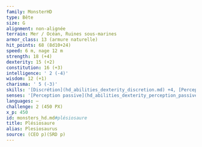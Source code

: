 ```yaml
---
family: MonsterHD
type: Bête
size: G
alignment: non-alignée
terrain: Mer / Océan, Ruines sous-marines
armor_class: 13 (armure naturelle)
hit_points: 68 (8d10+24)
speed: 6 m, nage 12 m
strength: 18 (+4)
dexterity: 15 (+2)
constitution: 16 (+3)
intelligence: ' 2 (-4)'
wisdom: 12 (+1)
charisma: ' 5 (-3)'
skills: '[Discrétion](hd_abilities_dexterity_discretion.md) +4, [Perception](hd_abilities_wisdom_perception.md) +3'
senses: '[Perception passive](hd_abilities_dexterity_perception_passive.md) 13'
languages: —
challenge: 2 (450 PX)
x_p: 450
id: monsters_hd.md#plésiosaure
title: Plésiosaure
alias: Plesiosaurus
source: (CEO p)(SRD p)
---
```



